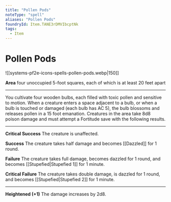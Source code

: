 ```yaml
---
title: "Pollen Pods"
noteType: "spell"
aliases: "Pollen Pods"
foundryId: Item.TANE3rDMVIbcptNk
tags:
  - Item
---
```


# Pollen Pods
![[systems-pf2e-icons-spells-pollen-pods.webp|150]]

**Area** four unoccupied 5-foot squares, each of which is at least 20 feet apart

* * *

You cultivate four wooden bulbs, each filled with toxic pollen and sensitive to motion. When a creature enters a space adjacent to a bulb, or when a bulb is touched or damaged (each bulb has AC 5), the bulb blossoms and releases pollen in a 15 foot emanation. Creatures in the area take 8d8 poison damage and must attempt a Fortitude save with the following results.

* * *

**Critical Success** The creature is unaffected.

**Success** The creature takes half damage and becomes [[Dazzled]] for 1 round.

**Failure** The creature takes full damage, becomes dazzled for 1 round, and becomes [[Stupefied|Stupefied 1]] for 1 minute.

**Critical Failure** The creature takes double damage, is dazzled for 1 round, and becomes [[Stupefied|Stupefied 2]] for 1 minute.

* * *

**Heightened (+1)** The damage increases by 2d8.
